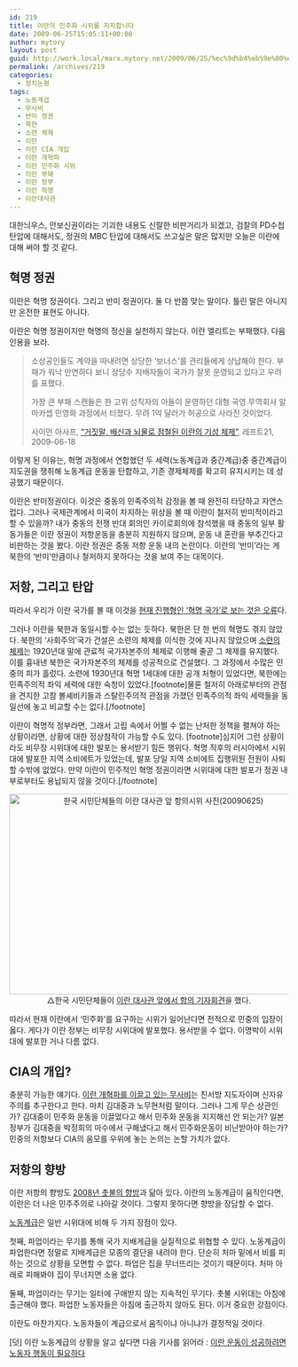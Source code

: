 ```yaml
---
id: 219
title: 이란의 민주화 시위를 지지합니다
date: 2009-06-25T15:05:11+00:00
author: mytory
layout: post
guid: http://work.local/marx.mytory.net/2009/06/25/%ec%9d%b4%eb%9e%80%ec%9d%98-%eb%af%bc%ec%a3%bc%ed%99%94-%ec%8b%9c%ec%9c%84%eb%a5%bc-%ec%a7%80%ec%a7%80%ed%95%a9%eb%8b%88%eb%8b%a4/
permalink: /archives/219
categories:
  - 정치논평
tags:
  - 노동계급
  - 무사비
  - 반미 정권
  - 북한
  - 소련 체제
  - 이란
  - 이란 CIA 개입
  - 이란 개혁파
  - 이란 민주화 시위
  - 이란 부패
  - 이란 정부
  - 이란 혁명
  - 이란대사관
---
```

대한늬우스, 안보신권이라는 기괴한 내용도 신랄한 비판거리가 되겠고, 검찰의 PD수첩 탄압에 대해서도, 정권의 MBC 탄압에 대해서도 쓰고싶은 말은 많지만 오늘은 이란에 대해 써야 할 것 같다.

## 혁명 정권

이란은 혁명 정권이다. 그리고 반미 정권이다. 둘 다 반쯤 맞는 말이다. 틀린 말은 아니지만 온전한 표현도 아니다.

이란은 혁명 정권이지만 혁명의 정신을 실천하지 않는다. 이란 엘리트는 부패했다. 다음 인용을 보라.

> 소상공인들도 계약을 따내려면 상당한 ‘보너스’를 관리들에게 상납해야 한다. 부패가 워낙 만연하다 보니 상당수 지배자들이 국가가 잘못 운영되고 있다고 우려를 표했다.
> 
> 가장 큰 부패 스캔들은 한 고위 성직자의 아들이 운영하던 대형 국영 무역회사 알마카셉 민영화 과정에서 터졌다. 무려 1억 달러가 허공으로 사라진 것이었다.
> 
> <p class="rep">
>   사이먼 아사프, <a href="http://www.wspaper.org/article/6663" target="_blank" title="기사를 새 창에서 엽니다">“거짓말, 배신과 뇌물로 점철된 이란의 기성 체제”</a>, 레프트21, 2009-06-18
> </p>

이렇게 된 이유는, 혁명 과정에서 연합했던 두 세력(노동계급과 중간계급)중 중간계급이 지도권을 쟁취해 노동계급 운동을 탄합하고, 기존 경제체제를 확고히 유지시키는 데 성공했기 때문이다.

이란은 반미정권이다. 이것은 중동의 민족주의적 감정을 볼 때 완전히 타당하고 자연스럽다. 그러나 국제관계에서 미국이 차지하는 위상을 볼 때 이란이 철저히 반미적이라고 할 수 있을까? 내가 중동의 전쟁 반대 회의인 카이로회의에 참석했을 때 중동의 일부 활동가들은 이란 정권이 저항운동을 충분히 지원하지 않으며, 운동 내 혼란을 부추긴다고 비판하는 것을 봤다. 이란 정권은 중동 저항 운동 내의 논란이다. 이란의 ‘반미’라는 게 북한의 ‘반미’만큼이나 철저하지 못하다는 것을 보여 주는 대목이다.

## 저항, 그리고 탄압

따라서 우리가 이란 국가를 볼 때 이것을 <a href="http://www.wspaper.org/article/6662" target="_blank" title="크리스 뱀버리, 혁명으로 탄생한 국가, 레프트21, 2009-06-18">현재 진행형인 ‘혁명 국가’로 보는 것은 오류</a>다.

그러나 이란을 북한과 동일시할 수는 없는 듯하다. 북한은 단 한 번의 혁명도 겪지 않았다. 북한의 ‘사회주의’국가 건설은 소련의 체제를 이식한 것에 지나지 않았으며 <a href="http://www.wspaper.org/article/3987" target="_blank" title="애비 바칸, “옛 소련과 사회주의”, &lt;맞불&gt;, 2007-03-20">소련의 체제</a>는 1920년대 말에 관료적 국가자본주의 체제로 이행해 줄곧 그 체제를 유지했다. 이를 흉내낸 북한은 국가자본주의 체제를 성공적으로 건설했다. 그 과정에서 수많은 민중의 피가 흘렀다. 소련에 1930년대 혁명 1세대에 대한 공개 처형이 있었다면, 북한에는 민족주의적 좌익 세력에 대한 숙청이 있었다.[footnote]물론 철저히 아래로부터의 관점을 견지한 고참 볼셰비키들과 스탈린주의적 관점을 가졌던 민족주의적 좌익 세력들을 동일선에 놓고 비교할 수는 없다.[/footnote]

이란이 혁명적 정부라면, 그래서 고립 속에서 어쩔 수 없는 난처한 정책을 펼쳐야 하는 상황이라면, 상황에 대한 정상참작이 가능할 수도 있다. [footnote]심지어 그런 상황이라도 비무장 시위대에 대한 발포는 용서받기 힘든 행위다. 혁명 직후의 러시아에서 시위대에 발포한 지역 소비에트가 있었는데, 발포 당일 지역 소비에트 집행위원 전원이 사퇴할 수밖에 없었다. 만약 이란이 민주적인 혁명 정권이라면 시위대에 대한 발포가 정권 내부로부터도 용납되지 않을 것이다.[/footnote] 

<p style="text-align: center;">
  <img src="http://work.local/marx.mytory.net/wp-content/uploads/1/cfile3.uf.1510D90F4A4390E628AF41.jpg" class="aligncenter" width="540" height="362" alt="한국 시민단체들의 이란 대사관 앞 항의시위 사진(20090625)" filename="protest_to_iran_G.jpg" filemime="image/jpeg" /><br /> △한국 시민단체들이 <a href="http://www.wspaper.org/article/6702" target="_blank" title="조명훈, “이란 대사관 앞 항의 집회 - “이란 정부는 민주화 요구 시민들에 대한 탄압과 살해를 중단하라!””, 레프트21, 2009-06-25">이란 대사관 앞에서 항의 기자회견</a>을 했다.
</p>

따라서 현재 이란에서 ‘민주화’를 요구하는 시위가 일어난다면 전적으로 민중의 입장이 옳다. 게다가 이란 정부는 비무장 시위대에 발포했다. 용서받을 수 없다. 이명박이 시위대에 발포한 거나 다름 없다.

## CIA의 개입?

충분히 가능한 얘기다. <a href="" target="_blank" title="사이먼 아사프, “대중의 분노가 폭발하면서 이란 지배자들이 분열하고 있다”, 레프트21, 2009-06-18">이란 개혁파를 이끌고 있는 무사비</a>는 친서방 지도자이며 신자유주의를 추구한다고 한다. 마치 김대중과 노무현처럼 말이다. 그러나 그게 무슨 상관인가? 김대중이 민주화 운동을 이끌었다고 해서 민주화 운동을 지지해선 안 되는가? 일본 정부가 김대중을 박정희의 마수에서 구해냈다고 해서 민주화운동이 비난받아야 하는가? 민중의 저항보다 CIA의 음모를 우위에 놓는 논의는 논할 가치가 없다.

## 저항의 향방

이란 저항의 향방도 <a href="http://www.wspaper.org/article/6424" target="_blank" title="김광일(촛불 마지막 수배자, 광우병국민대책회의 행진팀장), “촛불 1년 특집 - 2008 촛불시위를 돌아보며, 또 다른 저항의 미래를 생각한다”, 레프트21, 2009-04-23">2008년 촛불의 향방</a>과 닮아 있다. 이란의 노동계급이 움직인다면, 이란은 더 나은 민주주의로 나아갈 것이다. 그렇지 못하다면 향방을 장담할 수 없다.

<a href="http://www.wspaper.org/article/1123" target="_blank" title="콜린 바커, “21세기 마르크스주의 - 노동계급 중심성”, 격주간 &lt;다함께&gt;, 2004-02-28">노동계급</a>은 일반 시위대에 비해 두 가지 장점이 있다.

첫째, 파업이라는 무기를 통해 국가 지배게급을 실질적으로 위협할 수 있다. 노동계급이 파업한다면 정말로 지배계급은 모종의 결단을 내려야 한다. 단순히 처마 밑에서 비를 피하는 것으로 상황을 모면할 수 없다. 파업은 집을 무너뜨리는 것이기 때문이다. 처마 아래로 피해봐야 집이 무너지면 소용 없다.

둘째, 파업이라는 무기는 일터에 구애받지 않는 지속적인 무기다. 촛불 시위대는 아침에 출근해야 했다. 파업한 노동자들은 아침에 출근하지 않아도 된다. 이거 중요한 강점이다.

이란도 마찬가지다. 노동자들이 계급으로서 움직이냐 아니냐가 결정적일 것이다. 

[덧] 이란 노동계급의 상황을 알고 싶다면 다음 기사를 읽어라 : <a href="http://www.wspaper.org/article/6700" target="_blank" title="나리만 마수미, 레프트21, 2009-06-24">이란 운동이 성공하려면 노동자 행동이 필요하다</a>